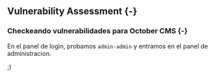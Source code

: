 ## Vulnerability Assessment {-}

### Checkeando vulnerabilidades para October CMS {-}

En el panel de login, probamos `admin-admin` y entramos en el panel de administracion.

;)
